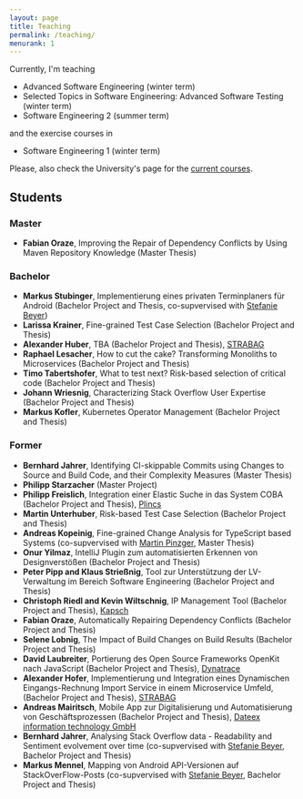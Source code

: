 ```yaml
---
layout: page
title: Teaching
permalink: /teaching/
menurank: 1
---
```


<div>
Currently, I'm teaching 
<ul>
<li>Advanced Software Engineering (winter term)</li>
<li>Selected Topics in Software Engineering: Advanced Software Testing (winter term)</li>
<li>Software Engineering 2 (summer term)</li>
</ul>
and the exercise courses in 
<ul>
<li>Software Engineering 1 (winter term)</li>
</ul> 
Please, also check the University's page for the <a href="https://campus.aau.at/studien/lvliste.jsp?atoken=914095040" target="_blank">current courses</a>.
</div>

[comment]: <> (<div>I've also been involved in several courses as Tutor at the Technical University Vienna including )

[comment]: <> (<ul>)

[comment]: <> (  <li>Advanced Software Engineering</li>)

[comment]: <> (  <li>Software Engineering and Project Management</li>)

[comment]: <> (  <li>Software Testing</li>)

[comment]: <> (  <li>Software Quality Management</li>)

[comment]: <> (</ul>)

<div>
<h2>Students</h2>
<h3>Master</h3>
<ul>
<!-- <li><b>Alexander Hofer</b>, An Empirical Investigation of the Monolith to Microservice Transformations (Master Thesis)</li> -->
<li><b>Fabian Oraze</b>, Improving the Repair of Dependency Conflicts by Using Maven Repository Knowledge (Master Thesis)</li>
<!-- <li><b>David Laubreiter</b>, TBA (Master Thesis), <a href="https://www.dynatrace.com" target="_blank">Dynatrace</a></li> -->
<!-- <li><b>Kevin Wiltschnig</b>, Supply Chain Attacks (Master Thesis)</li> -->
</ul>
<h3>Bachelor</h3>
<ul>
<!-- <li><b>Stefan Eberl</b>, Portierung des Open Source Frameworks OpenKit nach Python (Bachelor Project and Thesis), <a href="https://www.dynatrace.com" target="_blank">Dynatrace</a></li> -->
<li><b>Markus Stubinger</b>, Implementierung eines privaten Terminplaners für Android (Bachelor Project and Thesis, co-supvervised with <a href="https://steffiii.github.io/" target="_blank">Stefanie Beyer</a>)</li>
<li><b>Larissa Krainer</b>, Fine-grained Test Case Selection (Bachelor Project and Thesis)</li>
<li><b>Alexander Huber</b>, TBA (Bachelor Project and Thesis), <a href="https://www.strabag.at/" target="_blank">STRABAG</a></li>
<li><b>Raphael Lesacher</b>, How to cut the cake? Transforming Monoliths to Microservices (Bachelor Project and Thesis) </li>
<li><b>Timo Tabertshofer</b>, What to test next? Risk-based selection of critical code (Bachelor Project and Thesis) </li>
<li><b>Johann Wriesnig</b>, Characterizing Stack Overflow User Expertise (Bachelor Project and Thesis) </li>
<!-- <li><b>Laura Likar</b>, TBA (Bachelor Project and Thesis) </li> -->
<!-- <li><b>Laura Randl</b>, TBA (Bachelor Project and Thesis), <a href="https://www.dynatrace.com" target="_blank">Dynatrace</a></li> -->
<!-- <li><b>Christian Raunjak</b>, TBA (Bachelor Project and Thesis)</li> -->
<li><b>Markus Kofler</b>, Kubernetes Operator Management (Bachelor Project and Thesis)</li>
</ul>


<h3>Former</h3>
<ul>
<li><b>Bernhard Jahrer</b>, Identifying CI-skippable Commits using Changes to Source and Build Code, and their Complexity Measures (Master Thesis)</li>
<li><b>Philipp Starzacher</b> (Master Project)</li>
<li><b>Philipp Freislich</b>, Integration einer Elastic Suche in das System COBA (Bachelor Project and Thesis), <a href="https://www.plincs.com/" target="_blank">Plincs</a></li>
<li><b>Martin Unterhuber</b>, Risk-based Test Case Selection (Bachelor Project and Thesis) </li>
<li><b>Andreas Kopeinig</b>, Fine-grained Change Analysis for TypeScript based Systems (co-supvervised with <a href="https://pinzger.github.io/" target="_blank">Martin Pinzger</a>, Master Thesis)</li>
<li><b>Onur Yilmaz</b>, IntelliJ Plugin zum automatisierten Erkennen von Designverstößen (Bachelor Project and Thesis)</li>
<li><b>Peter Pipp and Klaus Strießnig</b>, Tool zur Unterstützung der LV-Verwaltung im Bereich Software Engineering (Bachelor Project and Thesis)</li>
<li><b>Christoph Riedl and Kevin Wiltschnig</b>, IP Management Tool (Bachelor Project and Thesis), <a href="https://www.kapsch.net/" target="_blank">Kapsch</a></li>
<li><b>Fabian Oraze</b>, Automatically Repairing Dependency Conflicts (Bachelor Project and Thesis)</li>
<li><b>Selene Lobnig</b>, The Impact of Build Changes on Build Results (Bachelor Project and Thesis)</li>
<li><b>David Laubreiter</b>, Portierung des Open Source Frameworks OpenKit nach JavaScript (Bachelor Project and Thesis), <a href="https://www.dynatrace.com" target="_blank">Dynatrace</a></li>
<li><b>Alexander Hofer</b>, Implementierung und Integration eines Dynamischen Eingangs-Rechnung Import Service in einem Microservice Umfeld, (Bachelor Project and Thesis), <a href="https://www.strabag.at/" target="_blank">STRABAG</a></li>
<li><b>Andreas Mairitsch</b>, Mobile App zur Digitalisierung und Automatisierung von Geschäftsprozessen (Bachelor Project and Thesis), <a href="http://www.dateex.at/" target="_blank">Dateex information technology GmbH</a></li>
<li><b>Bernhard Jahrer</b>, Analysing Stack Overflow data - Readability and Sentiment evolvement over time (co-supvervised with <a href="https://steffiii.github.io/" target="_blank">Stefanie Beyer</a>, Bachelor Project and Thesis)</li>
<li><b>Markus Mennel</b>, Mapping von Android API-Versionen auf StackOverFlow-Posts (co-supvervised with <a href="https://steffiii.github.io/" target="_blank">Stefanie Beyer</a>, Bachelor Project and Thesis)</li>
</ul>
</div>